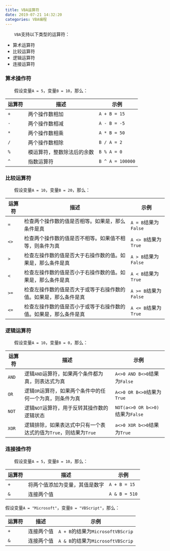 ```yaml
---
title: VBA运算符
date: 2019-07-21 14:32:20
categories: VBA编程
---
```

&emsp;&emsp;`VBA`支持以下类型的运算符：

- 算术运算符
- 比较运算符
- 逻辑运算符
- 连接运算符

### 算术操作符

&emsp;&emsp;假设变量`A = 5`，变量`B = 10`，那么：

运算符 | 描述                      | 示例
-------|--------------------------|----
`+`    | 两个操作数相加            | `A + B = 15`
`-`    | 两个操作数相减            | `A - B = -5`
`*`    | 两个操作数相乘            | `A * B = 50`
`/`    | 两个操作数相除            | `B / A = 2`
`%`    | 模运算符，整数除法后的余数 | `B % A = 0`
`^`    | 指数运算符                | `B ^ A = 100000`
<!--more-->
### 比较运算符

&emsp;&emsp;假设变量`A = 10`，变量`B = 20`，那么：

运算符 | 描述                                                       | 示例
------|------------------------------------------------------------|-----
`=`   | 检查两个操作数的值是否相等。如果是，那么条件是真               | `A = B`结果为`False`
`<>`  | 检查两个操作数的值是否不相等。如果值不相等，则条件为真          | `A <> B`结果为`True`
`>`   | 检查左操作数的值是否大于右操作数的值。如果是，那么条件是真      | `A > B`结果为`False`
`<`   | 检查左操作数的值是否小于右操作数的值。如果是，那么条件是真      | `A < B`结果为`True`
`>=`  | 检查左操作数的值是否大于或等于右操作数的值。如果是，那么条件是真 | `A >= B`结果为`False`
`<=`  | 检查左操作数的值是否小于或等于右操作数的值。如果是，那么条件是真 | `A <= B`结果为`True`

### 逻辑运算符

&emsp;&emsp;假设变量`A = 10`，变量`B = 0`，那么：

运算符 | 描述                                                        | 示例
------|-------------------------------------------------------------|-----
`AND` | 逻辑`AND`运算符，如果两个条件都为真，则表达式为真               | `A<>0 AND B<>0`结果为`False`
`OR`  | 逻辑`OR`运算符，如果两个条件中的任何一个为真，则条件为真         | `A<>0 OR B<>0`结果为`True`
`NOT` | 逻辑`NOT`运算符，用于反转其操作数的逻辑状态                     | `NOT(a<>0 OR b<>0)`结果为`False`
`XOR` | 逻辑排除，如果表达式中只有一个表达式的值为`True`，则结果为`True` | `a<>0 XOR b<>0`结果为`True`

### 连接操作符

&emsp;&emsp;假设变量`A = 5`，变量`B = 10`，那么：

运算符 | 描述                        | 示例
------|-----------------------------|-----
`+`   | 将两个值添加为变量，其值是数字 | `A + B = 15`
`&`   | 连接两个值                   | `A & B = 510`

假设变量`A = "Microsoft"`，变量`B = "VBScript"`，那么：

运算符 | 描述      | 示例
------|-----------|-----
`+`   | 连接两个值 | `A + B`的结果为`MicrosoftVBScrip`
`&`   | 连接两个值 | `A & B`的结果为`MicrosoftVBScrip`